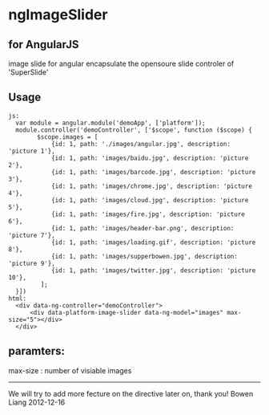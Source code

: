 # ngImageSlider
for AngularJS
-------------

image slide for angular
encapsulate the opensoure slide controler of 'SuperSlide'

Usage
------
    js:
      var module = angular.module('demoApp', ['platform']);
      module.controller('demoController', ['$scope', function ($scope) {
            $scope.images = [
                {id: 1, path: './images/angular.jpg', description: 'picture 1'},
                {id: 1, path: 'images/baidu.jpg', description: 'picture 2'},
                {id: 1, path: 'images/barcode.jpg', description: 'picture 3'},
                {id: 1, path: 'images/chrome.jpg', description: 'picture 4'},
                {id: 1, path: 'images/cloud.jpg', description: 'picture 5'},
                {id: 1, path: 'images/fire.jpg', description: 'picture 6'},
                {id: 1, path: 'images/header-bar.png', description: 'picture 7'},
                {id: 1, path: 'images/loading.gif', description: 'picture 8'},
                {id: 1, path: 'images/supperbowen.jpg', description: 'picture 9'},
                {id: 1, path: 'images/twitter.jpg', description: 'picture 10'},
             ];
      }])
    html:
      <div data-ng-controller="demoController">
          <div data-platform-image-slider data-ng-model="images" max-size="5"></div>
      </div>   
        
 paramters:
 ------
 max-size : number of visiable images
 
 
 --------
 We will try to add more fecture on the directive later on, thank you!
 Bowen Liang
 2012-12-16
     
